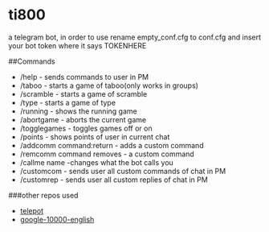 # ti800
a telegram bot, in order to use rename empty_conf.cfg to conf.cfg and insert your bot token where it says TOKENHERE

##Commands

* /help - sends commands to user in PM
* /taboo - starts a game of taboo(only works in groups)
* /scramble - starts a game of scramble
* /type - starts a game of type
* /running - shows the running game
* /abortgame - aborts the current game
* /togglegames - toggles games off or on
* /points - shows points of user in current chat
* /addcomm command:return - adds a custom command
* /remcomm command removes - a custom command
* /callme name -changes what the bot calls you
* /customcom - sends user all custom commands of chat in PM
* /customrep - sends user all custom replies of chat in PM

###other repos used 
* [telepot](https://github.com/nickoala/telepot/)
* [google-10000-english](https://github.com/first20hours/google-10000-english/)
